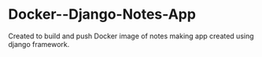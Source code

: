 # Docker--Django-Notes-App
Created to build and push Docker image of notes making app created using django framework.
